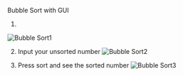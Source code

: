 Bubble Sort with GUI

1. 
![Bubble Sort1](https://i.imgur.com/Plokddj.png)

2. Input your unsorted number
![Bubble Sort2](https://i.imgur.com/Ly0lmVD.png)

3. Press sort and see the sorted number
![Bubble Sort3](https://i.imgur.com/1JeGguR.png)


